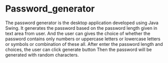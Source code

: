 # Password_generator
The password generator is the desktop application developed using Java Swing.
It generates the password based on the password length given in text area from user. And the user can gives the choice of whether the password contains only numbers or uppercase letters or lowercase letters or symbols or combination of these all.
After enter the password length and choices, the user can click generate button
Then the password will be generated with random characters.
